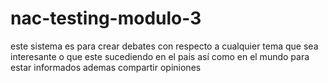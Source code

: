 nac-testing-modulo-3
====================

este sistema es para crear debates con respecto a cualquier tema que sea interesante o que este sucediendo en el país así como en el mundo para estar informados ademas compartir opiniones
